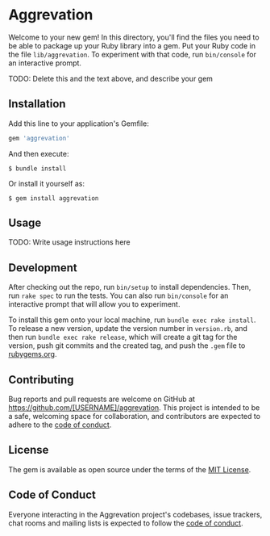 # Aggrevation

Welcome to your new gem! In this directory, you'll find the files you need to be able to package up your Ruby library into a gem. Put your Ruby code in the file `lib/aggrevation`. To experiment with that code, run `bin/console` for an interactive prompt.

TODO: Delete this and the text above, and describe your gem

## Installation

Add this line to your application's Gemfile:

```ruby
gem 'aggrevation'
```

And then execute:

    $ bundle install

Or install it yourself as:

    $ gem install aggrevation

## Usage

TODO: Write usage instructions here

## Development

After checking out the repo, run `bin/setup` to install dependencies. Then, run `rake spec` to run the tests. You can also run `bin/console` for an interactive prompt that will allow you to experiment.

To install this gem onto your local machine, run `bundle exec rake install`. To release a new version, update the version number in `version.rb`, and then run `bundle exec rake release`, which will create a git tag for the version, push git commits and the created tag, and push the `.gem` file to [rubygems.org](https://rubygems.org).

## Contributing

Bug reports and pull requests are welcome on GitHub at https://github.com/[USERNAME]/aggrevation. This project is intended to be a safe, welcoming space for collaboration, and contributors are expected to adhere to the [code of conduct](https://github.com/[USERNAME]/aggrevation/blob/master/CODE_OF_CONDUCT.md).

## License

The gem is available as open source under the terms of the [MIT License](https://opensource.org/licenses/MIT).

## Code of Conduct

Everyone interacting in the Aggrevation project's codebases, issue trackers, chat rooms and mailing lists is expected to follow the [code of conduct](https://github.com/[USERNAME]/aggrevation/blob/master/CODE_OF_CONDUCT.md).
